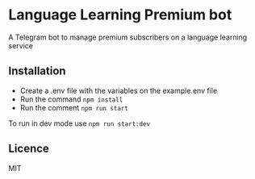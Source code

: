 # Language Learning Premium bot

A Telegram bot to manage premium subscribers on a language learning service

## Installation

- Create a .env file with the variables on the example.env file
- Run the command `npm install`
- Run the comment `npm run start`

To run in dev mode use `npm run start:dev`


## Licence

MIT

